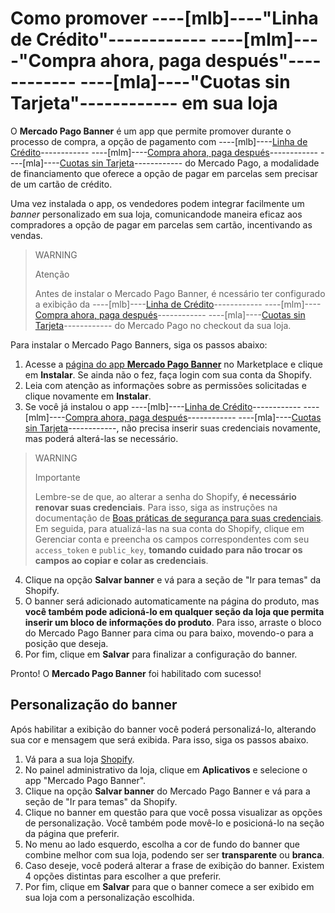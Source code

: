 # Como promover ----[mlb]----"Linha de Crédito"------------ ----[mlm]----"Compra ahora, paga después"------------ ----[mla]----"Cuotas sin Tarjeta"------------ em sua loja

O **Mercado Pago Banner** é um app que permite promover durante o processo de compra, a opção de pagamento com ----[mlb]----[Linha de Crédito](/developers/pt/docs/shopify/integration-configuration/meses-sin-tarjeta)------------ ----[mlm]----[Compra ahora, paga después](/developers/pt/docs/shopify/integration-configuration/meses-sin-tarjeta)------------ ----[mla]----[Cuotas sin Tarjeta](/developers/pt/docs/shopify/integration-configuration/meses-sin-tarjeta)------------ do Mercado Pago, a modalidade de financiamento que oferece a opção de pagar em parcelas sem precisar de um cartão de crédito.

Uma vez instalada o app, os vendedores podem integrar facilmente um _banner_ personalizado em sua loja, comunicandode maneira eficaz aos compradores a opção de pagar em parcelas sem cartão, incentivando as vendas.

> WARNING
>
> Atenção
>
> Antes de instalar o Mercado Pago Banner, é ncessário ter configurado a exibição da ----[mlb]----[Linha de Crédito](/developers/pt/docs/shopify/integration-configuration/meses-sin-tarjeta)------------ ----[mlm]----[Compra ahora, paga después](/developers/pt/docs/shopify/integration-configuration/meses-sin-tarjeta)------------ ----[mla]----[Cuotas sin Tarjeta](/developers/pt/docs/shopify/integration-configuration/meses-sin-tarjeta)------------ do Mercado Pago no checkout da sua loja.

Para instalar o Mercado Pago Banners, siga os passos abaixo:

1. Acesse a [página do app **Mercado Pago Banner**](https://apps.shopify.com/mercado-pago-cartoes?locale=pt-BR) no Marketplace e clique em **Instalar**. Se ainda não o fez, faça login com sua conta da Shopify.
2. Leia com atenção as informações sobre as permissões solicitadas e clique novamente em **Instalar**.
3. Se você já instalou o app ----[mlb]----[Linha de Crédito](/developers/pt/docs/shopify/integration-configuration/meses-sin-tarjeta)------------ ----[mlm]----[Compra ahora, paga después](/developers/pt/docs/shopify/integration-configuration/meses-sin-tarjeta)------------ ----[mla]----[Cuotas sin Tarjeta](/developers/pt/docs/shopify/integration-configuration/meses-sin-tarjeta)------------, não precisa inserir suas credenciais novamente, mas poderá alterá-las se necessário. 

> WARNING
>
> Importante
>
> Lembre-se de que, ao alterar a senha do Shopify, **é necessário renovar suas credenciais**. Para isso, siga as instruções na documentação de [Boas práticas de segurança para suas credenciais](/developers/pt/docs/shopify/best-practices/credentials-best-practices/secure-credentials). Em seguida, para atualizá-las na sua conta do Shopify, clique em Gerenciar conta e preencha os campos correspondentes com seu `access_token` e `public_key`, **tomando cuidado para não trocar os campos ao copiar e colar as credenciais**.

4. Clique na opção **Salvar banner** e vá para a seção de "Ir para temas" da Shopify.
5. O banner será adicionado automaticamente na página do produto, mas **você também pode adicioná-lo em qualquer seção da loja que permita inserir um bloco de informações do produto**. Para isso, arraste o bloco do Mercado Pago Banner para cima ou para baixo, movendo-o para a posição que deseja.
6. Por fim, clique em **Salvar** para finalizar a configuração do banner.

Pronto! O **Mercado Pago Banner** foi habilitado com sucesso!

## Personalização do banner

Após habilitar a exibição do banner você poderá personalizá-lo, alterando sua cor e mensagem que será exibida. Para isso, siga os passos abaixo.

1. Vá para a sua loja [Shopify](https://accounts.shopify.com/store-login).
2. No painel administrativo da loja, clique em **Aplicativos** e selecione o app "Mercado Pago Banner".
3. Clique na opção **Salvar banner** do Mercado Pago Banner e vá para a seção de "Ir para temas" da Shopify.
3. Clique no banner em questão para que você possa visualizar as opções de personalização. Você também pode movê-lo e posicioná-lo na seção da página que preferir.
4. No menu ao lado esquerdo, escolha a cor de fundo do banner que combine melhor com sua loja, podendo ser ser **transparente** ou **branca**.
5. Caso deseje, você poderá alterar a frase de exibição do banner. Existem 4 opções distintas para escolher a que preferir.
6. Por fim, clique em **Salvar** para que o banner comece a ser exibido em sua loja com a personalização escolhida.